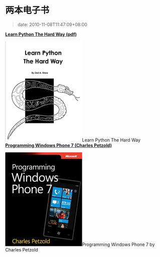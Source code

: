 # 两本电子书
>date: 2010-11-08T11:47:09+08:00


[**Learn Python The Hard Way (pdf)**](http://learnpythonthehardway.org/static/LearnPythonTheHardWay.pdf)



[![](/assets/images/Learn-Python-The-Hard-Way.jpg "Learn Python The Hard Way")](http://learnpythonthehardway.org/static/LearnPythonTheHardWay.pdf)Learn Python The Hard Way
[**Programming Windows Phone 7 (Charles Petzold)**](http://download.microsoft.com/download/5/0/A/50A39509-D015-410F-A8F2-A5511E5A988D/Microsoft_Press_ebook_Programming_Windows_Phone_7_PDF.pdf)


[![](/assets/images/Free-Ebook-Programming-Windows-Phone-7-by-Charles-Petzold.jpg "Programming Windows Phone 7 by Charles Petzold")](http://download.microsoft.com/download/5/0/A/50A39509-D015-410F-A8F2-A5511E5A988D/Microsoft_Press_ebook_Programming_Windows_Phone_7_PDF.pdf)Programming Windows Phone 7 by Charles Petzold


